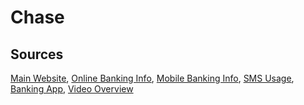 # Chase

## Sources
[Main Website](https://personal.chase.com/personal/checking),	[Online Banking Info](https://www.chase.com/digital/online-banking),	[Mobile Banking Info](https://www.chase.com/digital/mobile-banking),
[SMS Usage](https://www.chase.com/digital/resources/privacy-security/security/how-we-protect-you),	
[Banking App](https://play.google.com/store/apps/details?id=com.chase.sig.android),	
[Video Overview](https://www.youtube.com/watch?v=Ec_W302rGrI)
